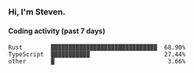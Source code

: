 ### Hi, I'm Steven.

#### Coding activity (past 7 days)
```
Rust        ▓▓▓▓▓▓▓▓▓▓▓▓▓▓▓▓▓▓▓▓▓▓▓▓▓▓▓▓▓▓  68.90%
TypeScript  ▓▓▓▓▓▓▓▓▓▓▓                     27.44%
other       ▓                                3.66%
```
